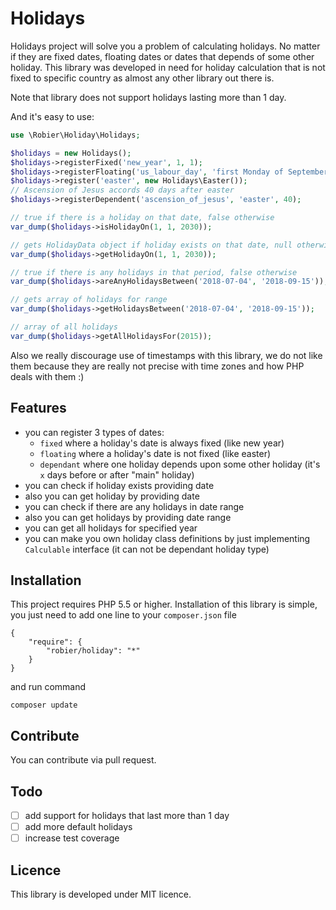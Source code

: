 Holidays
========

Holidays project will solve you a problem of calculating holidays. No matter if they are 
fixed dates, floating dates or dates that depends of some other holiday. This library
was developed in need for holiday calculation that is not fixed to specific country as
almost any other library out there is.

Note that library does not support holidays lasting more than 1 day.

And it's easy to use:

```PHP
use \Robier\Holiday\Holidays;

$holidays = new Holidays();
$holidays->registerFixed('new_year', 1, 1);
$holidays->registerFloating('us_labour_day', 'first Monday of September');
$holidays->register('easter', new Holidays\Easter());
// Ascension of Jesus accords 40 days after easter
$holidays->registerDependent('ascension_of_jesus', 'easter', 40);

// true if there is a holiday on that date, false otherwise
var_dump($holidays->isHolidayOn(1, 1, 2030));

// gets HolidayData object if holiday exists on that date, null otherwise
var_dump($holidays->getHolidayOn(1, 1, 2030));

// true if there is any holidays in that period, false otherwise
var_dump($holidays->areAnyHolidaysBetween('2018-07-04', '2018-09-15'));

// gets array of holidays for range
var_dump($holidays->getHolidaysBetween('2018-07-04', '2018-09-15'));

// array of all holidays
var_dump($holidays->getAllHolidaysFor(2015));
```

Also we really discourage use of timestamps with this library, we do not like them
because they are really not precise with time zones and how PHP deals with them :)

Features
--------

- you can register 3 types of dates:
    - `fixed` where a holiday's date is always fixed (like new year)
    - `floating` where a holiday's date is not fixed (like easter)
    - `dependant` where one holiday depends upon some other holiday (it's `x` days before 
    or after "main" holiday)
- you can check if holiday exists providing date
- also you can get holiday by providing date
- you can check if there are any holidays in date range
- also you can get holidays by providing date range
- you can get all holidays for specified year
- you can make you own holiday class definitions by just implementing `Calculable` interface
(it can not be dependant holiday type)

Installation
------------

This project requires PHP 5.5 or higher.
Installation of this library is simple, you just need to add one line to your `composer.json` file

    {
        "require": {
            "robier/holiday": "*"
        }
    }

and run command

    composer update

Contribute
----------

You can contribute via pull request.

Todo
----

- [ ] add support for holidays that last more than 1 day
- [ ] add more default holidays
- [ ] increase test coverage

Licence
-------

This library is developed under MIT licence.
